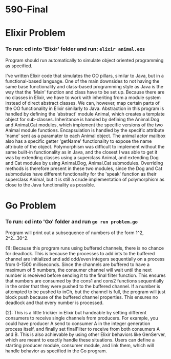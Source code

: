# 590-Final

# Elixir Problem 
### To run: cd into 'Elixir' folder and run: ```elixir animal.exs```
Program should run automatically to simulate object oriented programming as specified. 

I've written Elixir code that simulates the OO pillars, similar to Java, but in a functional-based language. One of the main downsides to not having the same base functionality and class-based programming style as Java is the way that the 'Main' function and class have to be set up. Because there are no classes in Elixir, we have to work with inheriting from a module system instead of direct abstract classes. We can, however, map certain parts of the OO functionality in Elixir similarly to Java. Abstraction in this program is handled by defining the 'abstract' module Animal, which creates a template object for sub-classes. Inheritance is handed by defining the Animal.Dog and Animal.Cat modules, which implement the specific versions of the two Animal module functions. Encapsulation is handled by the specific attribute 'name' sent as a paramater to each Animal object. The animal actor mailbox also has a specific getter 'getName' functionality to expose the name attribute of the object. Polymorphism was difficult to implement without the same built-in functionality as in Java, and the closest I was able to get it was by extending classes using a superclass Animal, and extending Dog and Cat modules by using Animal.Dog, Animal.Cat submodules. Overriding methods is therefore present in these two modules, since the Dog and Cat submodules have different functionality for the 'speak' function as their superclass Animal, but it is still a crude implementation of polymorphism as close to the Java functionality as possible.

# Go Problem
### To run: cd into 'Go' folder and run ```go run problem.go```

Program will print out a subsequence of numbers of the form 1^2, 2^2...30^2. 

(1): Because this program runs using buffered channels, there is no chance for deadlock. This is because the processes to add ints to the buffered channel are initialized and add odd/even integers sequentially on a process from 0-1500 milliseconds. Since the channels are buffered to have a maximum of 5 numbers, the consumer channel will wait until the next number is received before sending it to the final filter function. This ensures that numbers are consumed by the cons1 and cons2 functions sequentially in the order that they were pushed to the buffered channel. If a number is attempted to be pushed to inCh, but the channel is full, the program will just block push because of the buffered channel properties. This ensures no deadlock and that every number is processed.

(2): This is a little trickier in Elixir but handeable by setting different consumers to receive single channels from producers. For example, you could have producer A send to consumer A in the integer generation process itself, and finally set finalFilter to receive from both consumers A and B. This is also achievable by using other Elixir behaviors like GenServer, which are meant to exactly handle these situations. Users can define a starting producer module, consumer module, and link them, which will handle behavior as specified in the Go program.  